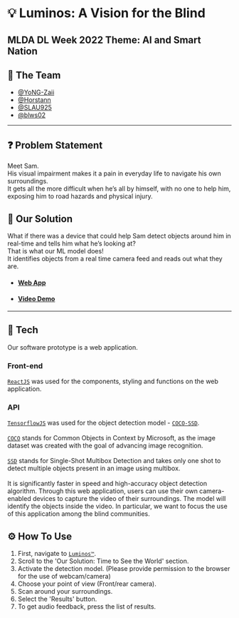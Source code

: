 # 💡 Luminos: A Vision for the Blind
## MLDA DL Week 2022 Theme: AI and Smart Nation
## 🤝 The Team
 - [@YoNG-Zaii](https://github.com/YoNG-Zaii)
 - [@Horstann](https://github.com/Horstann)
 - [@SLAU925](https://github.com/SLAU925)
 - [@blws02](https://github.com/blws02)
 
---

## ❓ Problem Statement
Meet Sam. <br>
His visual impairment makes it a pain in everyday life to navigate his own surroundings. <br>
It gets all the more difficult when he’s all by himself, with no one to help him, exposing him to road hazards and physical injury.


## :gift_heart: Our Solution
What if there was a device that could help Sam detect objects around him in real-time and tells him what he’s looking at? <br>
That is what our ML model does! <br>
It identifies objects from a real time camera feed and reads out what they are. 

- #### [Web App](https://luminos-project.vercel.app/)
- #### [Video Demo](https://www.youtube.com/shorts/pRgkEFUXJ0U)

---

## 🧪 Tech

Our software prototype is a web application.
### Front-end
[`ReactJS`](https://reactjs.org/) was used for the components, styling and functions on the web application.

### API
[`TensorflowJS`](https://www.tensorflow.org/js) was used for the object detection model - [`COCO-SSD`](https://github.com/tensorflow/tfjs-models/blob/master/coco-ssd/README.md).<br><br>
[`COCO`](https://viso.ai/computer-vision/coco-dataset/) stands for Common Objects in Context by Microsoft, as the image dataset was created with the goal of advancing image recognition.<br><br>
[`SSD`](https://towardsdatascience.com/ssd-single-shot-detector-for-object-detection-using-multibox-1818603644ca#:~:text=Single%20Shot%20detector%20like%20YOLO,object%20detection%20models%20on%20VOC2007) stands for Single-Shot Multibox Detection and takes only one shot to detect multiple objects present in an image using multibox.<br><br>
It is significantly faster in speed and high-accuracy object detection algorithm. Through this web application, users can use their own camera-enabled devices to capture the video of their surroundings. The model will identify the objects inside the video. In particular, we want to focus the use of this application among the blind communities.


## ⚙ How To Use
1. First, navigate to [`Luminos™`](https://luminos-project.vercel.app/).
2. Scroll to the 'Our Solution: Time to See the World' section.
3. Activate the detection model. (Please provide permission to the browser for the use of webcam/camera)
4. Choose your point of view (Front/rear camera).
5. Scan around your surroundings.
6. Select the 'Results' button.
7. To get audio feedback, press the list of results.
